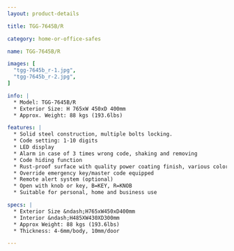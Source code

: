 ```yaml
---
layout: product-details

title: TGG-7645B/R

category: home-or-office-safes

name: TGG-7645B/R

images: [
  "tgg-7645b_r-1.jpg",
  "tgg-7645b_r-2.jpg",
]

info: |
  * Model: TGG-7645B/R
  * Exterior Size: H 765xW 450xD 400mm
  * Approx. Weight: 88 kgs (193.6lbs)

features: |
  * Solid steel construction, multiple bolts locking.
  * Code setting: 1-10 digits
  * LED display
  * Alarm in case of 3 times wrong code, shaking and removing
  * Code hiding function
  * Rust-proof surface with quality power coating finish, various colors available
  * Override emergency key/master code equipped
  * Remote alert system (optional)
  * Open with knob or key, B=KEY, R=KNOB
  * Suitable for personal, home and business use

specs: |
  * Exterior Size &ndash;H765xW450xD400mm
  * Interior &ndash;H485XW430XD300mm
  * Approx Weight: 88 kgs (193.6lbs)
  * Thickness: 4-6mm/body, 10mm/door

---
```



